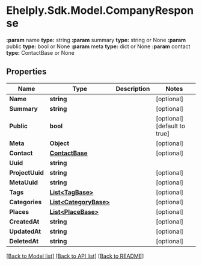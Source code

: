 # Ehelply.Sdk.Model.CompanyResponse
**:param** name                                **type:** string **:param** summary                             **type:** string or None  **:param** public                              **type:** bool or None  **:param** meta                                **type:** dict or None  **:param** contact                             **type:** ContactBase or None

## Properties

Name | Type | Description | Notes
------------ | ------------- | ------------- | -------------
**Name** | **string** |  | [optional] 
**Summary** | **string** |  | [optional] 
**Public** | **bool** |  | [optional] [default to true]
**Meta** | **Object** |  | [optional] 
**Contact** | [**ContactBase**](ContactBase.md) |  | [optional] 
**Uuid** | **string** |  | 
**ProjectUuid** | **string** |  | [optional] 
**MetaUuid** | **string** |  | [optional] 
**Tags** | [**List&lt;TagBase&gt;**](TagBase.md) |  | [optional] 
**Categories** | [**List&lt;CategoryBase&gt;**](CategoryBase.md) |  | [optional] 
**Places** | [**List&lt;PlaceBase&gt;**](PlaceBase.md) |  | [optional] 
**CreatedAt** | **string** |  | [optional] 
**UpdatedAt** | **string** |  | [optional] 
**DeletedAt** | **string** |  | [optional] 

[[Back to Model list]](../README.md#documentation-for-models) [[Back to API list]](../README.md#documentation-for-api-endpoints) [[Back to README]](../README.md)

